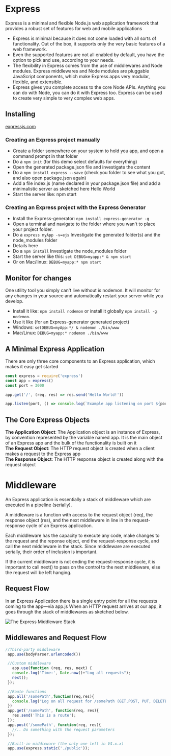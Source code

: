 # Express

Express is a minimal and flexible Node.js web application framework that provides a robust set of features for web and mobile applications

- Express is minimal because it does not come loaded with all sorts of functionality. Out of the box, it supports only the very basic features of a web framework.
- Even the supported features are not all enabled by default, you have the option to pick and use, according to your needs.
- The flexibility in Express comes from the use of middlewares and Node modules. Express middlewares and Node modules are pluggable JavaScript components, which make Express apps very modular, flexible, and extensible.
- Express gives you complete access to the core Node APIs. Anything you can do with Node, you can do it with Express too. Express can be used to create very simple to very complex web apps.

## Installing

[expressjs.com](https://expressjs.com/en/starter/installing.html)

### Creating an Express project manually

- Create a folder somewhere on your system to hold you app, and open a command prompt in that folder
- Do a `npm init` (for this demo select defaults for everything)
- Open the generated package.json file and investigate the content
- Do a `npm install express --save` (check you folder to see what you got, and also open package.json again)
- Add a file index.js (name declared in your package.json file) and add a minimalistic server as sketched here Hello World
- Start the server like: npm start

### Creating an Express project with the Express Generator

- Install the Express-generator: `npm install express-generator -g`
- Open a terminal and navigate to the folder where you wan't to place your project folder.
- Do a `express myApp -v=ejs` Investigate the generated folder(s) and the node_modules folder
- Details here
- Do a `npm install` Investigate the node_modules folder
- Start the server like this: `set DEBUG=myapp:* & npm start`
- Or on Mac/linux: `DEBUG=myapp:* npm start`

## Monitor for changes

One utility tool you simply can't live without is nodemon. It will monitor for any changes in your source and automatically restart your server while you develop.  
- Install it like: `npm install nodemon` or install it globally `npm install -g nodemon`.
- Use it like (for an Express-generator generated project)
- Windows: `setDEBUG=myApp:*/ & nodemon ./bin/www`
- Mac/Linux: `DEBUG=myapp:* nodemon ./bin/www`

## A Minimal Express Application

There are only three core components to an Express application, which makes it easy get started
```js
const express = require('express')
const app = express()
const port = 3000

app.get('/', (req, res) => res.send('Hello World!'))

app.listen(port, () => console.log(`Example app listening on port ${port}!`))
```

## The Core Express Objects

**The Application Object**: The Application object is an instance of Express, by convention represented by the variable named app. It is the main object of an Express app and the bulk of the functionality is built on it  
**The Request Object**: The HTTP request object is created when a client makes a request to the Express app  
**The Response Object**: The HTTP response object is created along with the request object

# Middleware

An Express application is essentially a stack of middleware which are executed in a pipeline (serially).

A middleware is a function with access to the request object (req), the response object (res), and the next middleware in line in the request-response cycle of an Express application.

Each middleware has the capacity to execute any code, make changes to the request and the reponse object, end the request-response cycle, and call the next middleware in the stack. Since middleware are executed serially, their order of inclusion is important.

If the current middleware is not ending the request-response cycle, it is important to call next() to pass on the control to the next middleware, else the request will be left hanging.

## Request Flow

In an Express Application there is a single entry point for all the requests coming to the app—via app.js When an HTTP request arrives at our app, it goes through the stack of middlewares as sketched below.

![The Express Middleware Stack](https://encrypted-tbn0.gstatic.com/images?q=tbn:ANd9GcQi-CsmZT4QLnOp6pUaKrYUL3qM1EJPpYlzinrnLGFjlh2apl_Y)

## Middlewares and Request Flow

```js
//Third-party middleware
 app.use(bodyParser.urlencoded())

 //Custom middleware
   app.use(function (req, res, next) {
   console.log('Time:', Date.now()+"Log all requests");
   next();
 });

 //Route functions
 app.all('/somePath',function(req,res){
   console.log("Log on all request for /somePath (GET,POST, PUT, DELETE)")
 })
 app.get('/somePath', function(req, res){
   res.send('This is a route');
 });
 app.post('/somePath', function(req, res){
   //.. Do something with the request parameters
 });

 //Built-in middleware (the only one left in V4.x.x)
 app.use(express.static('./public')); 
```

